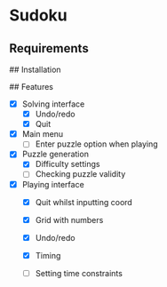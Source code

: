 # Sudoku

## Requirements

## Installation

## Features

- [x] Solving interface
  - [x] Undo/redo
  - [x] Quit
- [x] Main menu
    - [ ] Enter puzzle option when playing
- [x] Puzzle generation
  - [x] Difficulty settings
  - [ ] Checking puzzle validity
- [x] Playing interface
  - [x] Quit whilst inputting coord
  - [x] Grid with numbers
  - [x] Undo/redo
  - [x] Timing
  - [ ] Setting time constraints

